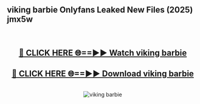<h2>viking barbie Onlyfans Leaked New Files (2025) jmx5w</h2>
<br>
<div align="center">
<h2><a href="https://mediafiles.top/viking_barbie&ref=git" rel="nofollow">🔴 CLICK HERE 🌐==►► Watch viking barbie</a></h2>
<h2><a href="https://mediafiles.top/viking_barbie&ref=git" rel="nofollow">🔴 CLICK HERE 🌐==►► Download viking barbie</a></h2>
<br>
<a href="https://mediafiles.top/viking_barbie&ref=git" rel="nofollow" data-target="animated-image.originalLink"><img src="https://i.ibb.co.com/xMMVF88/686577567.gif" alt="viking barbie" style="max-width: 100%; display: inline-block;" data-target="animated-image.originalImage"></a>
</div>
<br>
<br>